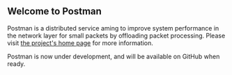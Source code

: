## Welcome to Postman

Postman is a distributed service aming to improve system performance in the network layer for small packets by offloading packet processing.
Please visit [the project's home page](http://www.postman-project.info/) for more information.

Postman is now under development, and will be available on GitHub when ready.